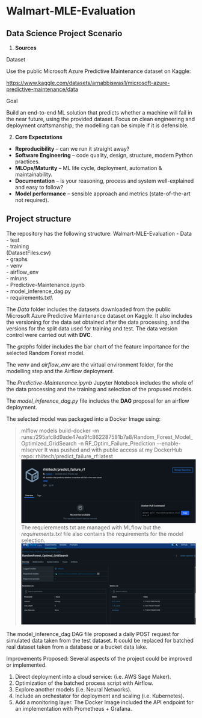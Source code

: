 # Walmart-MLE-Evaluation
## Data Science Project Scenario

1. **Sources**

Dataset

Use the public Microsoft Azure Predictive Maintenance dataset on Kaggle:

https://www.kaggle.com/datasets/arnabbiswas1/microsoft-azure-predictive-maintenance/data

Goal

Build an end-to-end ML solution that predicts whether a machine will fail in the near future, using the provided dataset. Focus on clean engineering and deployment craftsmanship; the modelling can be simple if it is defensible.

2. **Core Expectations**

- **Reproducibility** – can we run it straight away?
- **Software Engineering** – code quality, design, structure, modern Python practices.
- **MLOps/Maturity** – ML life cycle, deployment, automation & maintainability.
- **Documentation** – is your reasoning, process and system well-explained and easy to follow?
- **Model performance** – sensible approach and metrics (state-of-the-art not required).

## Project structure
The repository has the following structure:
Walmart-MLE-Evaluation
    - Data\
        - test\
        - training\
        (DatasetFiles.csv)\
    - graphs\
    - venv\
    - airflow_env\
    - mlruns\
    - Predictive-Maintenance.ipynb\
    - model_inference_dag.py\
    - requirements.txt\

The *Data* folder includes the datasets downloaded from the public Microsoft Azure Predictive Maintenance dataset on Kaggle. It also includes the versioning for the data set obtained after the data processing, and the versions for the split data used for training and test. The data version control were carried out with **DVC**.

The *graphs* folder includes the bar chart of the feature importance for the selected Random Forest model.

The *venv* and *airflow_env* are the virtual environment folder, for the modelling step and the Airflow deployment.

The *Predictive-Maintenance.ipynb* Jupyter Notebook includes the whole of the data processing and the training and selection of the propused models.

The *model_inference_dag.py* file includes the **DAG** proposal for an airflow deployment.

The selected model was packaged into a Docker Image using:
> mlflow models build-docker -m runs:/295afc8d9ade47ea9fc862287581b7a8/Random_Forest_Model_Optimized_GridSearch -n RF_Optim_Failure_Prediction --enable-mlserver
It was pushed and with public access at my DockerHub repo:
> rhiitech/predict_failure_rf:latest
![My Image](./graphs/docker_repo.png)
The requierements.txt are managed with MLflow but the *requirements.txt* file also contains the requirements for the model selection.
![My Image](./graphs/model_selected.png)

The model_inference_dag DAG file proposed a daily POST request for simulated data taken from the test dataset. It could be replaced for batched real dataset taken from a database or a bucket data lake.

Improvements Proposed:
Several aspects of the project could be improved or implemented.
1. Direct deployment into a cloud service: (i.e. AWS Sage Maker).
2. Optimization of the batched process script with Airflow.
3. Explore another models (i.e. Neural Networks).
4. Include an orchestator for deployment and scaling (i.e. Kubernetes).
5. Add a monitoring layer. The Docker Image included the API endpoint for an implementation with Prometheus + Grafana. 